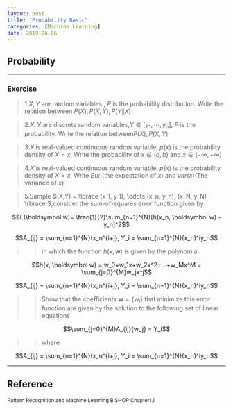 ```yaml
---
layout: post
title: "Probability Basic"
categories: [Machine Learning]
date: 2019-06-06
---
```


## Probability
---

### Exercise  

>1.$X, Y$ are random variables , $P$ is the probability distribution.  Write the relation between $P(X), P(X,Y), P(Y \| X)$  

>2.$X, Y$ are discrete random variables,$Y \in [y_1,\cdots, y_n],$ $P$ is the probability. Write the relation between$P(X), P(X,Y)$  

>3.$X$ is real-valued continuous random variable, $p(x)$ is the probability density of $X = x$, Write the probability of $x\in(a, b)$ and $x\in(-\infty, +\infty)$  

>4.$X$ is real-valued continuous random variable, $p(x)$ is the probability density of $X = x$, Write $E(x)$(the expectation of $x$) and $var(x)$(The variance of $x$)  

>5.Sample $(X,Y) = \lbrace (x_1, y_1), \cdots,(x_n, y_n), (x_N, y_N) \rbrace $,consider the sum-of-squares error function given by  

$$E(\boldsymbol w)= \frac{1}{2}\sum_{n=1}^{N}[h(x_n, \boldsymbol w) - y_n]^2$$

$$A_{ij} = \sum_{n=1}^{N}(x_n^{i+j}, Y_i = \sum_{n=1}^{N}(x_n)^iy_n$$
>>in which the function $h(x,\boldsymbol w)$ is given by the polynomial  

$$h(x, \boldsymbol w) = w_0+w_1x+w_2x^2+...+w_Mx^M = \sum_{j=0}^{M}w_jx^j$$  

$$A_{ij} = \sum_{n=1}^{N}(x_n^{i+j}, Y_i = \sum_{n=1}^{N}(x_n)^iy_n$$



>>Show that the coefficients $\boldsymbol w = \lbrace w_i \rbrace$ that minimize this error function are given by the solution to the following set of linear equations  

$$\sum_{j=0}^{M}A_{ij}{w_j} = Y_i$$  

>> where  

$$A_{ij} = \sum_{n=1}^{N}(x_n^{i+j}, Y_i = \sum_{n=1}^{N}(x_n)^iy_n$$






---
<h2>Reference</h2>

<small>Pattern Recognition and Machine Learning BISHOP Chapter1.1</small>
